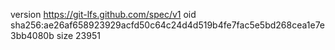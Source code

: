 version https://git-lfs.github.com/spec/v1
oid sha256:ae26af658923929acfd50c64c24d4d519b4fe7fac5e5bd268cea1e7e3bb4080b
size 23951
